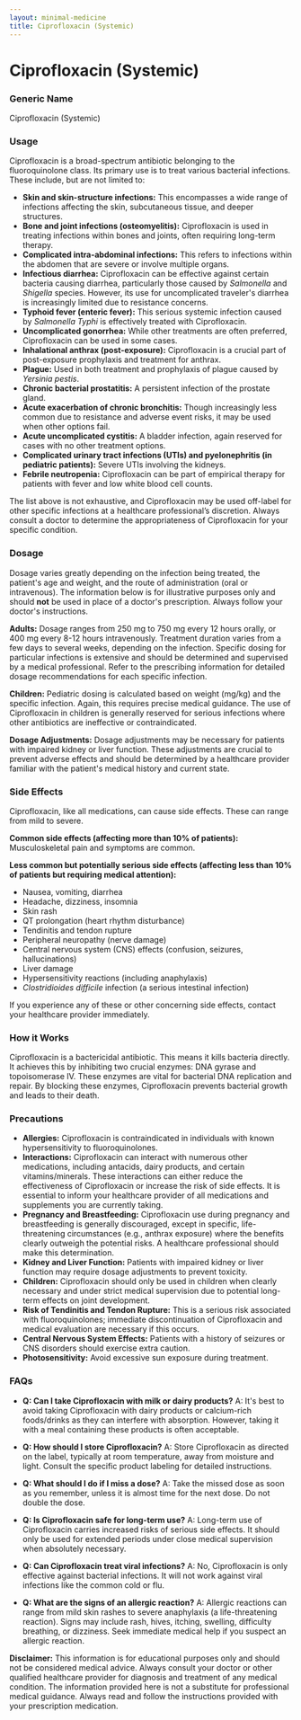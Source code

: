 ```yaml
---
layout: minimal-medicine
title: Ciprofloxacin (Systemic)
---
```


# Ciprofloxacin (Systemic)
### Generic Name
Ciprofloxacin (Systemic)

### Usage

Ciprofloxacin is a broad-spectrum antibiotic belonging to the fluoroquinolone class.  Its primary use is to treat various bacterial infections.  These include, but are not limited to:

* **Skin and skin-structure infections:**  This encompasses a wide range of infections affecting the skin, subcutaneous tissue, and deeper structures.
* **Bone and joint infections (osteomyelitis):** Ciprofloxacin is used in treating infections within bones and joints, often requiring long-term therapy.
* **Complicated intra-abdominal infections:**  This refers to infections within the abdomen that are severe or involve multiple organs.
* **Infectious diarrhea:**  Ciprofloxacin can be effective against certain bacteria causing diarrhea, particularly those caused by *Salmonella* and *Shigella* species.  However, its use for uncomplicated traveler's diarrhea is increasingly limited due to resistance concerns.
* **Typhoid fever (enteric fever):** This serious systemic infection caused by *Salmonella Typhi* is effectively treated with Ciprofloxacin.
* **Uncomplicated gonorrhea:** While other treatments are often preferred, Ciprofloxacin can be used in some cases.
* **Inhalational anthrax (post-exposure):**  Ciprofloxacin is a crucial part of post-exposure prophylaxis and treatment for anthrax.
* **Plague:**  Used in both treatment and prophylaxis of plague caused by *Yersinia pestis*.
* **Chronic bacterial prostatitis:**  A persistent infection of the prostate gland.
* **Acute exacerbation of chronic bronchitis:** Though increasingly less common due to resistance and adverse event risks, it may be used when other options fail.
* **Acute uncomplicated cystitis:**  A bladder infection, again reserved for cases with no other treatment options.
* **Complicated urinary tract infections (UTIs) and pyelonephritis (in pediatric patients):**  Severe UTIs involving the kidneys.
* **Febrile neutropenia:**  Ciprofloxacin can be part of empirical therapy for patients with fever and low white blood cell counts.

The list above is not exhaustive, and Ciprofloxacin may be used off-label for other specific infections at a healthcare professional’s discretion.  Always consult a doctor to determine the appropriateness of Ciprofloxacin for your specific condition.


### Dosage

Dosage varies greatly depending on the infection being treated, the patient's age and weight, and the route of administration (oral or intravenous).  The information below is for illustrative purposes only and should **not** be used in place of a doctor's prescription.  Always follow your doctor's instructions.

**Adults:**  Dosage ranges from 250 mg to 750 mg every 12 hours orally, or 400 mg every 8-12 hours intravenously.  Treatment duration varies from a few days to several weeks, depending on the infection. Specific dosing for particular infections is extensive and should be determined and supervised by a medical professional. Refer to the prescribing information for detailed dosage recommendations for each specific infection.

**Children:**  Pediatric dosing is calculated based on weight (mg/kg) and the specific infection.  Again, this requires precise medical guidance.  The use of Ciprofloxacin in children is generally reserved for serious infections where other antibiotics are ineffective or contraindicated.


**Dosage Adjustments:** Dosage adjustments may be necessary for patients with impaired kidney or liver function.  These adjustments are crucial to prevent adverse effects and should be determined by a healthcare provider familiar with the patient's medical history and current state.


### Side Effects

Ciprofloxacin, like all medications, can cause side effects.  These can range from mild to severe.

**Common side effects (affecting more than 10% of patients):**  Musculoskeletal pain and symptoms are common.

**Less common but potentially serious side effects (affecting less than 10% of patients but requiring medical attention):**

*   Nausea, vomiting, diarrhea
*   Headache, dizziness, insomnia
*   Skin rash
*   QT prolongation (heart rhythm disturbance)
*   Tendinitis and tendon rupture
*   Peripheral neuropathy (nerve damage)
*   Central nervous system (CNS) effects (confusion, seizures, hallucinations)
*   Liver damage
*   Hypersensitivity reactions (including anaphylaxis)
*   <i>Clostridioides difficile</i> infection (a serious intestinal infection)


If you experience any of these or other concerning side effects, contact your healthcare provider immediately.


### How it Works

Ciprofloxacin is a bactericidal antibiotic. This means it kills bacteria directly. It achieves this by inhibiting two crucial enzymes: DNA gyrase and topoisomerase IV. These enzymes are vital for bacterial DNA replication and repair. By blocking these enzymes, Ciprofloxacin prevents bacterial growth and leads to their death.


### Precautions

* **Allergies:** Ciprofloxacin is contraindicated in individuals with known hypersensitivity to fluoroquinolones.
* **Interactions:** Ciprofloxacin can interact with numerous other medications, including antacids, dairy products, and certain vitamins/minerals. These interactions can either reduce the effectiveness of Ciprofloxacin or increase the risk of side effects. It is essential to inform your healthcare provider of all medications and supplements you are currently taking.
* **Pregnancy and Breastfeeding:**  Ciprofloxacin use during pregnancy and breastfeeding is generally discouraged, except in specific, life-threatening circumstances (e.g., anthrax exposure) where the benefits clearly outweigh the potential risks. A healthcare professional should make this determination.
* **Kidney and Liver Function:**  Patients with impaired kidney or liver function may require dosage adjustments to prevent toxicity.
* **Children:** Ciprofloxacin should only be used in children when clearly necessary and under strict medical supervision due to potential long-term effects on joint development.
* **Risk of Tendinitis and Tendon Rupture:** This is a serious risk associated with fluoroquinolones; immediate discontinuation of Ciprofloxacin and medical evaluation are necessary if this occurs.
* **Central Nervous System Effects:**  Patients with a history of seizures or CNS disorders should exercise extra caution.
* **Photosensitivity:**  Avoid excessive sun exposure during treatment.

### FAQs

* **Q: Can I take Ciprofloxacin with milk or dairy products?** A:  It's best to avoid taking Ciprofloxacin with dairy products or calcium-rich foods/drinks as they can interfere with absorption.  However, taking it with a meal containing these products is often acceptable.

* **Q: How should I store Ciprofloxacin?** A: Store Ciprofloxacin as directed on the label, typically at room temperature, away from moisture and light.  Consult the specific product labeling for detailed instructions.

* **Q: What should I do if I miss a dose?** A: Take the missed dose as soon as you remember, unless it is almost time for the next dose. Do not double the dose.

* **Q:  Is Ciprofloxacin safe for long-term use?** A:  Long-term use of Ciprofloxacin carries increased risks of serious side effects. It should only be used for extended periods under close medical supervision when absolutely necessary.

* **Q:  Can Ciprofloxacin treat viral infections?** A:  No, Ciprofloxacin is only effective against bacterial infections.  It will not work against viral infections like the common cold or flu.

* **Q:  What are the signs of an allergic reaction?** A:  Allergic reactions can range from mild skin rashes to severe anaphylaxis (a life-threatening reaction).  Signs may include rash, hives, itching, swelling, difficulty breathing, or dizziness.  Seek immediate medical help if you suspect an allergic reaction.

**Disclaimer:** This information is for educational purposes only and should not be considered medical advice.  Always consult your doctor or other qualified healthcare provider for diagnosis and treatment of any medical condition.  The information provided here is not a substitute for professional medical guidance.  Always read and follow the instructions provided with your prescription medication.
